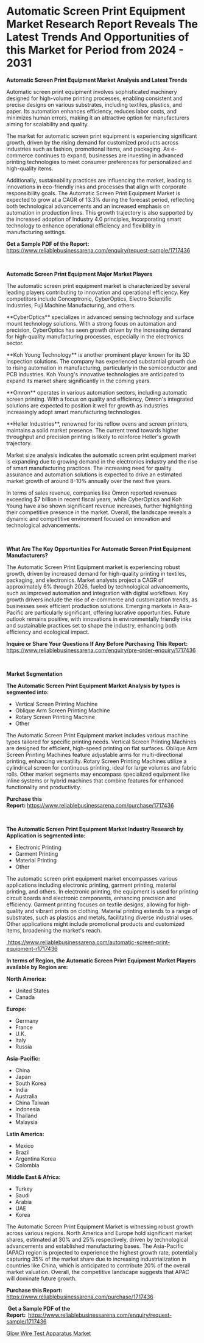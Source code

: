 <p><h1>Automatic Screen Print Equipment Market Research Report Reveals The Latest Trends And Opportunities of this Market for Period from 2024 - 2031</h1></p><p><strong>Automatic Screen Print Equipment Market Analysis and Latest Trends</strong></p>
<p><p>Automatic screen print equipment involves sophisticated machinery designed for high-volume printing processes, enabling consistent and precise designs on various substrates, including textiles, plastics, and paper. Its automation enhances efficiency, reduces labor costs, and minimizes human errors, making it an attractive option for manufacturers aiming for scalability and quality.</p><p>The market for automatic screen print equipment is experiencing significant growth, driven by the rising demand for customized products across industries such as fashion, promotional items, and packaging. As e-commerce continues to expand, businesses are investing in advanced printing technologies to meet consumer preferences for personalized and high-quality items. </p><p>Additionally, sustainability practices are influencing the market, leading to innovations in eco-friendly inks and processes that align with corporate responsibility goals. The Automatic Screen Print Equipment Market is expected to grow at a CAGR of 13.3% during the forecast period, reflecting both technological advancements and an increased emphasis on automation in production lines. This growth trajectory is also supported by the increased adoption of Industry 4.0 principles, incorporating smart technology to enhance operational efficiency and flexibility in manufacturing settings.</p></p>
<p><strong>Get a Sample PDF of the Report:&nbsp;</strong> <a href="https://www.reliablebusinessarena.com/enquiry/request-sample/1717436?utm_campaign=1871&utm_medium=2&utm_source=Github&utm_content=ia&utm_term=28122024&utm_id=automatic-screen-print-equipment">https://www.reliablebusinessarena.com/enquiry/request-sample/1717436</a></p>
<p>&nbsp;</p>
<p><strong>Automatic Screen Print Equipment Major Market Players</strong></p>
<p><p>The automatic screen print equipment market is characterized by several leading players contributing to innovation and operational efficiency. Key competitors include Conceptronic, CyberOptics, Electro Scientific Industries, Fuji Machine Manufacturing, and others.</p><p>**CyberOptics** specializes in advanced sensing technology and surface mount technology solutions. With a strong focus on automation and precision, CyberOptics has seen growth driven by the increasing demand for high-quality manufacturing processes, especially in the electronics sector.</p><p>**Koh Young Technology** is another prominent player known for its 3D inspection solutions. The company has experienced substantial growth due to rising automation in manufacturing, particularly in the semiconductor and PCB industries. Koh Young's innovative technologies are anticipated to expand its market share significantly in the coming years.</p><p>**Omron** operates in various automation sectors, including automatic screen printing. With a focus on quality and efficiency, Omron's integrated solutions are expected to position it well for growth as industries increasingly adopt smart manufacturing technologies.</p><p>**Heller Industries**, renowned for its reflow ovens and screen printers, maintains a solid market presence. The current trend towards higher throughput and precision printing is likely to reinforce Heller's growth trajectory.</p><p>Market size analysis indicates the automatic screen print equipment market is expanding due to growing demand in the electronics industry and the rise of smart manufacturing practices. The increasing need for quality assurance and automation solutions is expected to drive an estimated market growth of around 8-10% annually over the next five years.</p><p>In terms of sales revenue, companies like Omron reported revenues exceeding $7 billion in recent fiscal years, while CyberOptics and Koh Young have also shown significant revenue increases, further highlighting their competitive presence in the market. Overall, the landscape reveals a dynamic and competitive environment focused on innovation and technological advancements.</p></p>
<p>&nbsp;</p>
<p><strong>What Are The Key Opportunities For Automatic Screen Print Equipment Manufacturers?</strong></p>
<p><p>The Automatic Screen Print Equipment market is experiencing robust growth, driven by increased demand for high-quality printing in textiles, packaging, and electronics. Market analysts project a CAGR of approximately 6% through 2026, fueled by technological advancements, such as improved automation and integration with digital workflows. Key growth drivers include the rise of e-commerce and customization trends, as businesses seek efficient production solutions. Emerging markets in Asia-Pacific are particularly significant, offering lucrative opportunities. Future outlook remains positive, with innovations in environmentally friendly inks and sustainable practices set to shape the industry, enhancing both efficiency and ecological impact.</p></p>
<p><strong>Inquire or Share Your Questions If Any Before Purchasing This Report:</strong> <a href="https://www.reliablebusinessarena.com/enquiry/pre-order-enquiry/1717436?utm_campaign=1871&utm_medium=2&utm_source=Github&utm_content=ia&utm_term=28122024&utm_id=automatic-screen-print-equipment">https://www.reliablebusinessarena.com/enquiry/pre-order-enquiry/1717436</a></p>
<p>&nbsp;</p>
<p><strong>Market Segmentation</strong></p>
<p><strong>The Automatic Screen Print Equipment Market Analysis by types is segmented into:</strong></p>
<p><ul><li>Vertical Screen Printing Machine</li><li>Oblique Arm Screen Printing Machine</li><li>Rotary Screen Printing Machine</li><li>Other</li></ul></p>
<p><p>The Automatic Screen Print Equipment market includes various machine types tailored for specific printing needs. Vertical Screen Printing Machines are designed for efficient, high-speed printing on flat surfaces. Oblique Arm Screen Printing Machines feature adjustable arms for multi-directional printing, enhancing versatility. Rotary Screen Printing Machines utilize a cylindrical screen for continuous printing, ideal for large volumes and fabric rolls. Other market segments may encompass specialized equipment like inline systems or hybrid machines that combine features for enhanced functionality and productivity.</p></p>
<p><strong>Purchase this Report:&nbsp;</strong><a href="https://www.reliablebusinessarena.com/purchase/1717436?utm_campaign=1871&utm_medium=2&utm_source=Github&utm_content=ia&utm_term=28122024&utm_id=automatic-screen-print-equipment">https://www.reliablebusinessarena.com/purchase/1717436</a></p>
<p>&nbsp;</p>
<p><strong>The Automatic Screen Print Equipment Market Industry Research by Application is segmented into:</strong></p>
<p><ul><li>Electronic Printing</li><li>Garment Printing</li><li>Material Printing</li><li>Other</li></ul></p>
<p><p>The automatic screen print equipment market encompasses various applications including electronic printing, garment printing, material printing, and others. In electronic printing, the equipment is used for printing circuit boards and electronic components, enhancing precision and efficiency. Garment printing focuses on textile designs, allowing for high-quality and vibrant prints on clothing. Material printing extends to a range of substrates, such as plastics and metals, facilitating diverse industrial uses. Other applications might include promotional products and customized items, broadening the market's reach.</p></p>
<p><a href="https://www.reliablebusinessarena.com/automatic-screen-print-equipment-r1717436?utm_campaign=1871&utm_medium=2&utm_source=Github&utm_content=ia&utm_term=28122024&utm_id=automatic-screen-print-equipment">&nbsp;https://www.reliablebusinessarena.com/automatic-screen-print-equipment-r1717436</a></p>
<p><strong>In terms of Region, the Automatic Screen Print Equipment Market Players available by Region are:</strong></p>
<p>
    <p> <strong> North America: </strong>
        <ul>
            <li>United States</li>
            <li>Canada</li>
        </ul>
        </p> 
    <p> <strong> Europe: </strong>
        <ul>
            <li>Germany</li>
            <li>France</li>
            <li>U.K.</li>
            <li>Italy</li>
            <li>Russia</li>
        </ul>
        </p> 
    <p> <strong> Asia-Pacific: </strong>
        <ul>
            <li>China</li>
            <li>Japan</li>
            <li>South Korea</li>
            <li>India</li>
            <li>Australia</li>
            <li>China Taiwan</li>
            <li>Indonesia</li>
            <li>Thailand</li>
            <li>Malaysia</li>
        </ul>
        </p> 
    <p> <strong> Latin America: </strong>
        <ul>
            <li>Mexico</li>
            <li>Brazil</li>
            <li>Argentina Korea</li>
            <li>Colombia</li>
        </ul>
        </p> 
    <p> <strong> Middle East & Africa: </strong>
        <ul>
            <li>Turkey</li>
            <li>Saudi</li>
            <li>Arabia</li>
            <li>UAE</li>
            <li>Korea</li>
        </ul>
    </p>
    </p>
<p><p>The Automatic Screen Print Equipment Market is witnessing robust growth across various regions. North America and Europe hold significant market shares, estimated at 30% and 25% respectively, driven by technological advancements and established manufacturing bases. The Asia-Pacific (APAC) region is projected to experience the highest growth rate, potentially capturing 35% of the market share due to increasing industrialization in countries like China, which is anticipated to contribute 20% of the overall market valuation. Overall, the competitive landscape suggests that APAC will dominate future growth.</p></p>
<p><strong>Purchase this Report: </strong><a href="https://www.reliablebusinessarena.com/purchase/1717436?utm_campaign=1871&utm_medium=2&utm_source=Github&utm_content=ia&utm_term=28122024&utm_id=automatic-screen-print-equipment">https://www.reliablebusinessarena.com/purchase/1717436</a></p>
<p>&nbsp;<strong>Get a Sample PDF of the Report:&nbsp;&nbsp;</strong><a href="https://www.reliablebusinessarena.com/enquiry/request-sample/1717436?utm_campaign=1871&utm_medium=2&utm_source=Github&utm_content=ia&utm_term=28122024&utm_id=automatic-screen-print-equipment">https://www.reliablebusinessarena.com/enquiry/request-sample/1717436</a></p>
<p><strong></strong></p>
<p><p><a href="https://github.com/marloy8/Market-Research-Report-List-6/blob/main/glow-wire-test-apparatus-market.md?utm_campaign=1871&utm_medium=2&utm_source=Github&utm_content=ia&utm_term=28122024&utm_id=automatic-screen-print-equipment">Glow Wire Test Apparatus Market</a></p></p>